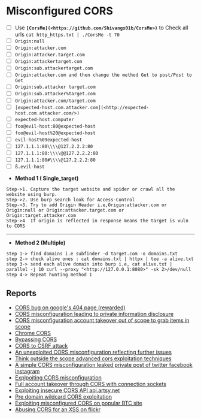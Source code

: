 # Misconfigured CORS

- [ ] Use **`[CorsMe](<https://github.com/Shivangx01b/CorsMe>)`** to Check all urls `cat http_https.txt | ./CorsMe -t 70`
- [ ] `Origin:null`
- [ ] `Origin:attacker.com`
- [ ] `Origin:attacker.target.com`
- [ ] `Origin:attackertarget.com`
- [ ] `Origin:sub.attackertarget.com`
- [ ] `Origin:attacker.com and then change the method Get to post/Post to Get`
- [ ] `Origin:sub.attacker target.com`
- [ ] `Origin:sub.attacker%target.com`
- [ ] `Origin:attacker.com/target.com`
- [ ] `[expected-host.com.attacker.com](<http://expected-host.com.attacker.com/>)`
- [ ] `expected-host.computer`
- [ ] `foo@evil-host:80@expected-host`
- [ ] `foo@evil-host%20@expected-host`
- [ ] `evil-host%09expected-host`
- [ ] `127.1.1.1:80\\\\@127.2.2.2:80`
- [ ] `127.1.1.1:80:\\\\@@127.2.2.2:80`
- [ ] `127.1.1.1:80#\\\\@127.2.2.2:80`
- [ ] `ß.evil-host`
- **Method 1 ( Single_target)**

```
Step->1. Capture the target website and spider or crawl all the website using burp.
Step->2. Use burp search look for Access-Control
Step->3. Try to add Origin Header i.e,Origin:attacker.com or Origin:null or Origin:attacker.target.com or Origin:target.attacker.com
Step->4  If origin is reflected in response means the target is vuln to CORS

```

---

- **Method 2 (Multiple)**

```
step 1-> find domains i.e subfinder -d target.com -o domains.txt
step 2-> check alive ones : cat domains.txt | httpx | tee -a alive.txt
step 3-> send each alive domain into burp i.e, cat alive.txt | parallel -j 10 curl --proxy "<http://127.0.0.1:8080>" -sk 2>/dev/null
step 4-> Repeat hunting method 1

```

## Reports

- [CORS bug on google's 404 page (rewarded)](https://medium.com/@jayateerthag/cors-bug-on-googles-404-page-rewarded-2163d58d3c8b)
- [CORS misconfiguration leading to private information disclosure](https://medium.com/@sasaxxx777/cors-misconfiguration-leading-to-private-information-disclosure-3034cfcb4b93)
- [CORS misconfiguration account takeover out of scope to grab items in scope](https://medium.com/@mashoud1122/cors-misconfiguration-account-takeover-out-of-scope-to-grab-items-in-scope-66d9d18c7a46)
- [Chrome CORS](https://blog.bi.tk/chrome-cors/)
- [Bypassing CORS](https://medium.com/@saadahmedx/bypassing-cors-13e46987a45b)
- [CORS to CSRF attack](https://medium.com/@osamaavvan/cors-to-csrf-attack-c33a595d441)
- [An unexploited CORS misconfiguration reflecting further issues](https://smaranchand.com.np/2019/05/an-unexploited-cors-misconfiguration-reflecting-further-issues/)
- [Think outside the scope advanced cors exploitation techniques](https://medium.com/@sandh0t/think-outside-the-scope-advanced-cors-exploitation-techniques-dad019c68397)
- [A simple CORS misconfiguration leaked private post of twitter facebook instagram](https://medium.com/@nahoragg/a-simple-cors-misconfig-leaked-private-post-of-twitter-facebook-instagram-5f1a634feb9d)
- [Explpoiting CORS misconfiguration](https://bugbaba.blogspot.com/2018/02/exploiting-cors-miss-configuration.html)
- [Full account takeover through CORS with connection sockets](https://medium.com/@saamux/full-account-takeover-through-cors-with-connection-sockets-179133384815)
- [Exploiting insecure CORS API api.artsy.net](https://blog.securitybreached.org/2017/10/10/exploiting-insecure-cross-origin-resource-sharing-cors-api-artsy-net)
- [Pre domain wildcard CORS exploitation](https://medium.com/bugbountywriteup/pre-domain-wildcard-cors-exploitation-2d6ac1d4bd30)
- [Exploiting misconfigured CORS on popular BTC site](https://medium.com/@arbazhussain/exploiting-misconfigured-cors-on-popular-btc-site-2aedfff906f6)
- [Abusing CORS for an XSS on flickr](https://whitton.io/articles/abusing-cors-for-an-xss-on-flickr/)